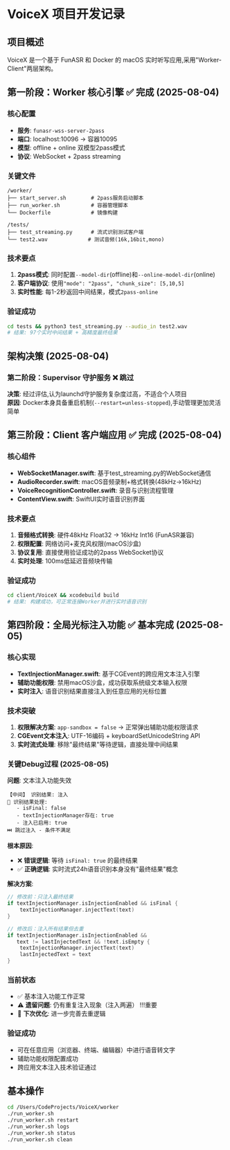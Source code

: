 # VoiceX 项目开发记录

## 项目概述
VoiceX 是一个基于 FunASR 和 Docker 的 macOS 实时听写应用,采用"Worker-Client"两层架构。

## 第一阶段：Worker 核心引擎 ✅ 完成 (2025-08-04)

### 核心配置
- **服务**: `funasr-wss-server-2pass` 
- **端口**: localhost:10096 → 容器10095
- **模型**: offline + online 双模型2pass模式
- **协议**: WebSocket + 2pass streaming

### 关键文件
```
/worker/
├── start_server.sh        # 2pass服务启动脚本
├── run_worker.sh          # 容器管理脚本  
└── Dockerfile             # 镜像构建

/tests/
├── test_streaming.py      # 流式识别测试客户端
└── test2.wav             # 测试音频(16k,16bit,mono)
```

### 技术要点
1. **2pass模式**: 同时配置`--model-dir`(offline)和`--online-model-dir`(online)
2. **客户端协议**: 使用`"mode": "2pass", "chunk_size": [5,10,5]`
3. **实时性能**: 每1-2秒返回中间结果，模式`2pass-online`

### 验证成功
```bash
cd tests && python3 test_streaming.py --audio_in test2.wav
# 结果: 97个实时中间结果 + 高精度最终结果
```

## 架构决策 (2025-08-04)

### 第二阶段：Supervisor 守护服务 ❌ 跳过
**决策**: 经过评估,认为launchd守护服务复杂度过高，不适合个人项目  
**原因**: Docker本身具备重启机制(`--restart=unless-stopped`),手动管理更加灵活简单

## 第三阶段：Client 客户端应用 ✅ 完成 (2025-08-04)

### 核心组件
- **WebSocketManager.swift**: 基于test_streaming.py的WebSocket通信
- **AudioRecorder.swift**: macOS音频录制+格式转换(48kHz→16kHz)
- **VoiceRecognitionController.swift**: 录音与识别流程管理
- **ContentView.swift**: SwiftUI实时语音识别界面

### 技术要点
1. **音频格式转换**: 硬件48kHz Float32 → 16kHz Int16 (FunASR兼容)
2. **权限配置**: 网络访问+麦克风权限(macOS沙盒)
3. **协议复用**: 直接使用验证成功的2pass WebSocket协议
4. **实时处理**: 100ms低延迟音频块传输
### 验证成功
```bash
cd client/VoiceX && xcodebuild build
# 结果: 构建成功，可正常连接Worker并进行实时语音识别
```

## 第四阶段：全局光标注入功能 ✅ 基本完成 (2025-08-05)

### 核心实现
- **TextInjectionManager.swift**: 基于CGEvent的跨应用文本注入引擎
- **辅助功能权限**: 禁用macOS沙盒，成功获取系统级文本输入权限
- **实时注入**: 语音识别结果直接注入到任意应用的光标位置

### 技术突破
1. **权限解决方案**: `app-sandbox = false` → 正常弹出辅助功能权限请求
2. **CGEvent文本注入**: UTF-16编码 + keyboardSetUnicodeString API
3. **实时流式处理**: 移除"最终结果"等待逻辑，直接处理中间结果

### 关键Debug过程 (2025-08-05)
**问题**: 文本注入功能失效
```
【中间】 识别结果: 注入
📝 识别结果处理:
   - isFinal: false
   - textInjectionManager存在: true  
   - 注入已启用: true
⏭️ 跳过注入 - 条件不满足
```

**根本原因**: 
- ❌ **错误逻辑**: 等待 `isFinal: true` 的最终结果
- ✅ **正确逻辑**: 实时流式24h语音识别本身没有"最终结果"概念

**解决方案**:
```swift
// 修改前：只注入最终结果
if textInjectionManager.isInjectionEnabled && isFinal {
    textInjectionManager.injectText(text)
}

// 修改后：注入所有结果但去重
if textInjectionManager.isInjectionEnabled && 
   text != lastInjectedText && !text.isEmpty {
    textInjectionManager.injectText(text)  
    lastInjectedText = text
}
```

### 当前状态
- ✅ 基本注入功能工作正常
- ⚠️ **遗留问题**: 仍有重复注入现象（注入两遍） !!!重要
- 🎯 **下次优化**: 进一步完善去重逻辑

### 验证成功
- 可在任意应用（浏览器、终端、编辑器）中进行语音转文字
- 辅助功能权限配置成功
- 跨应用文本注入技术验证通过

## 基本操作
```bash
cd /Users/CodeProjects/VoiceX/worker
./run_worker.sh              
./run_worker.sh restart       
./run_worker.sh logs         
./run_worker.sh status 
./run_worker.sh clean      
```